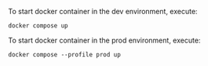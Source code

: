 To start docker container in the dev environment, execute:
```
docker compose up
```

To start docker container in the prod environment, execute:
```
docker compose --profile prod up
```
